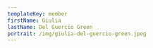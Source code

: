 ```yaml
---
templateKey: member
firstName: Giulia
lastName: Del Guercio Green
portrait: /img/giulia-del-guercio-green.jpeg
---
```

